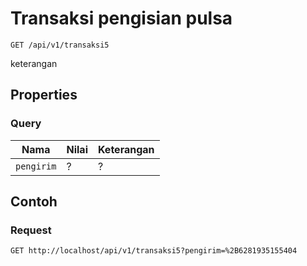 # Transaksi pengisian pulsa
```http
GET /api/v1/transaksi5
```
keterangan
## Properties
### Query
Nama  | Nilai | Keterangan
--- | --- | ---
<code>pengirim</code> | ? | ?

## Contoh

### Request
```http
GET http://localhost/api/v1/transaksi5?pengirim=%2B6281935155404
```
